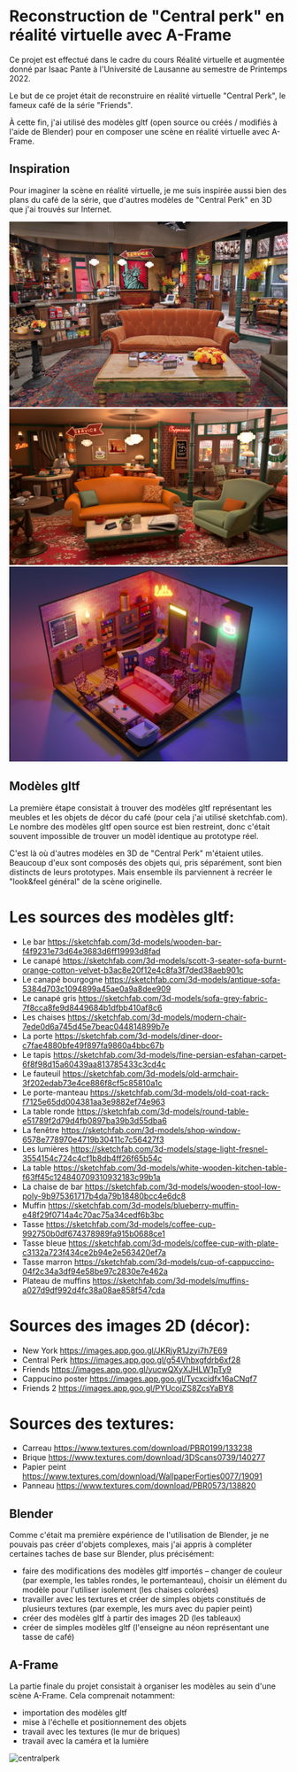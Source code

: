 # Reconstruction de "Central perk" en réalité virtuelle avec A-Frame

Ce projet est effectué dans le cadre du cours Réalité virtuelle et augmentée donné par Isaac Pante à l'Université de Lausanne au semestre de Printemps 2022.

Le but de ce projet était de reconstruire en réalité virtuelle "Central Perk", le fameux café de la série "Friends".

À cette fin, j'ai utilisé des modèles gltf (open source ou créés / modifiés à l'aide de Blender) pour en composer une scène en réalité virtuelle avec A-Frame.

## Inspiration

Pour imaginer la scène en réalité virtuelle, je me suis inspirée aussi bien des plans du café de la série, que d'autres modèles de "Central Perk" en 3D que j'ai trouvés sur Internet.

![centralperk](refs/centralperk.jpeg)
![centralperk](centralperk3d.png)
![centralperk](centralperk3d2.png)

## Modèles gltf

La première étape consistait à trouver des modèles gltf représentant les meubles et les objets de décor du café (pour cela j'ai utilisé sketchfab.com). Le nombre des modèles gltf open source est bien restreint, donc c'était souvent impossible de trouver un modèl identique au prototype réel.

C'est là où d'autres modèles en 3D de "Central Perk" m'étaient utiles. Beaucoup d'eux sont composés des objets qui, pris séparément, sont bien distincts de leurs prototypes. Mais ensemble ils parviennent à recréer le "look&feel général" de la scène originelle.

# Les sources des modèles gltf:

- Le bar https://sketchfab.com/3d-models/wooden-bar-f4f9231e73d64e3683d6ff19993d8fad
- Le canapé https://sketchfab.com/3d-models/scott-3-seater-sofa-burnt-orange-cotton-velvet-b3ac8e20f12e4c8fa3f7ded38aeb901c
- Le canapé bourgogne https://sketchfab.com/3d-models/antique-sofa-5384d703c1094899a45ae0a9a8dee909
- Le canapé gris https://sketchfab.com/3d-models/sofa-grey-fabric-7f8cca8fe9d8449684b1dfbb410af8c6
- Les chaises https://sketchfab.com/3d-models/modern-chair-7ede0d6a745d45e7beac044814899b7e
- La porte https://sketchfab.com/3d-models/diner-door-c7fae4880bfe49f897fa9860a4bbc67b
- Le tapis https://sketchfab.com/3d-models/fine-persian-esfahan-carpet-6f8f98d15a60439aa813785433c3cd4c
- Le fauteuil https://sketchfab.com/3d-models/old-armchair-3f202edab73e4ce886f8cf5c85810a1c
- Le porte-manteau https://sketchfab.com/3d-models/old-coat-rack-f7125e65dd004381aa3e9882ef74e963
- La table ronde https://sketchfab.com/3d-models/round-table-e51789f2d79d4fb0897ba39b3d55dba6
- La fenêtre https://sketchfab.com/3d-models/shop-window-6578e778970e4719b30411c7c56427f3
- Les lumières https://sketchfab.com/3d-models/stage-light-fresnel-3554154c724c4cf1b8db4ff26f65b54c
- La table https://sketchfab.com/3d-models/white-wooden-kitchen-table-f63ff45c124840709310932183c99b1a
- La chaise de bar https://sketchfab.com/3d-models/wooden-stool-low-poly-9b975361717b4da79b18480bcc4e6dc8
- Muffin https://sketchfab.com/3d-models/blueberry-muffin-e48f29f0714a4c70ac75a34cedf6b3bc
- Tasse https://sketchfab.com/3d-models/coffee-cup-992750b0df674378989fa915b0688ce1
- Tasse bleue https://sketchfab.com/3d-models/coffee-cup-with-plate-c3132a723f434ce2b94e2e563420ef7a
- Tasse marron https://sketchfab.com/3d-models/cup-of-cappuccino-04f2c34a3df94e58be97c2830e7e462a
- Plateau de muffins https://sketchfab.com/3d-models/muffins-a027d9df992d4fc38a08ae858f547cda

# Sources des images 2D (décor): 
- New York https://images.app.goo.gl/JKRjyR1Jzyi7h7E69
- Central Perk https://images.app.goo.gl/g54Vhbxgfdrb6xf28
- Friends https://images.app.goo.gl/yucwQXyXJHLW1pTy9
- Cappucino poster https://images.app.goo.gl/Tycxcidfx16aCNqf7
- Friends 2 https://images.app.goo.gl/PYUcoiZS8ZcsYaBY8

# Sources des textures: 
- Carreau https://www.textures.com/download/PBR0199/133238
- Brique https://www.textures.com/download/3DScans0739/140277
- Papier peint https://www.textures.com/download/WallpaperForties0077/19091
- Panneau https://www.textures.com/download/PBR0573/138820

## Blender

Comme c'était ma première expérience de l'utilisation de Blender, je ne pouvais pas créer d'objets complexes, mais j'ai appris à compléter certaines taches de base sur Blender, plus précisément:

- faire des modifications des modèles gltf importés – changer de couleur (par exemple, les tables rondes, le portemanteau), choisir un élément du modèle pour l'utiliser isolement (les chaises colorées)
- travailler avec les textures et créer de simples objets constitués de plusieurs textures (par exemple, les murs avec du papier peint)
- créer des modèles gltf à partir des images 2D (les tableaux)
- créer de simples modèles gltf (l'enseigne au néon représentant une tasse de café)

## A-Frame

La partie finale du projet consistait à organiser les modèles au sein d'une scène A-Frame. Cela comprenait notamment:

- importation des modèles gltf
- mise à l'échelle et positionnement des objets
- travail avec les textures (le mur de briques)
- travail avec la caméra et la lumière

![centralperk](readme.image.PNG)

